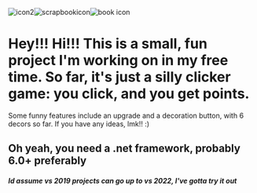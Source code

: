 ![icon2](https://github.com/user-attachments/assets/440bc580-2f77-4e5e-a5e4-d08138961472)![scrapbookicon](https://github.com/user-attachments/assets/fdc16405-7e6d-44bb-8112-cd9910a6cfb2)![book icon](https://github.com/user-attachments/assets/c561205c-9acc-4008-937f-53be4e778b0d)



# Hey!!! Hi!!! This is a small, fun project I'm working on in my free time. So far, it's just a silly clicker game: you click, and you get points.
Some funny features include an upgrade and a decoration button, with 6 decors so far.
If you have any ideas, lmk!! :)
## Oh yeah, you need a .net framework, probably 6.0+ preferably

##### Id assume vs 2019 projects can go up to vs 2022, I've gotta try it out
